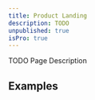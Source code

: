 ```yaml
---
title: Product Landing
description: TODO
unpublished: true
isPro: true
---
```


TODO Page Description

## Examples

